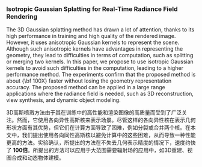 ### Isotropic Gaussian Splatting for Real-Time Radiance Field Rendering

The 3D Gaussian splatting method has drawn a lot of attention, thanks to its high performance in training and high quality of the rendered image. However, it uses anisotropic Gaussian kernels to represent the scene. Although such anisotropic kernels have advantages in representing the geometry, they lead to difficulties in terms of computation, such as splitting or merging two kernels. In this paper, we propose to use isotropic Gaussian kernels to avoid such difficulties in the computation, leading to a higher performance method. The experiments confirm that the proposed method is about {\bf 100X} faster without losing the geometry representation accuracy. The proposed method can be applied in a large range applications where the radiance field is needed, such as 3D reconstruction, view synthesis, and dynamic object modeling.

3D高斯喷溅方法由于其在训练中的高性能和渲染图像的高质量而受到了广泛关注。然而，它使用各向异性高斯核来表示场景。尽管这样的各向异性核在表示几何形状方面有其优势，但它们在计算方面导致了困难，例如分裂或合并两个核。在本文中，我们提出使用各向同性高斯核以避免计算中的这些困难，从而导致一种性能更高的方法。实验确认，所提出的方法在不失去几何表示精度的情况下，速度约快了 **100倍**。所提出的方法可以应用于大范围需要辐射场的应用中，如3D重建、视图合成和动态物体建模。
